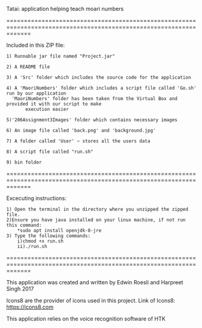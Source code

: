 
Tatai: application helping teach moari numbers

===================================================================================================================

Included in this ZIP file:

	1) Runnable jar file named "Project.jar"

	2) A README file

	3) A 'Src' folder which includes the source code for the application

	4) A 'MaoriNumbers' folder which includes a script file called 'Go.sh' run by our application
	  'MaoriNumbers' folder has been taken from the Virtual Box and provided it with our script to make
    	   execution easier
	
	5)'206Assignment3Images' folder which contains necessary images
	
	6) An image file called 'back.png' and 'background.jpg'

	7) A folder called 'User' ~ stores all the users data

	8) A script file called "run.sh"

	9) bin folder


===================================================================================================================

Excecuting instructions: 


	1) Open the terminal in the directory where you unzipped the zipped file.
	2)Ensure you have java installed on your linux machine, if not run this command:
		*sudo apt install openjdk-8-jre
	3) Type the following commands:
		i)chmod +x run.sh
		ii)./run.sh


===================================================================================================================


This application was created and written by Edwin Roesli and Harpreet Singh 2017

Icons8 are the provider of icons used in this project.
	Link of Icons8: https://icons8.com

This application relies on the voice recognition software of HTK






